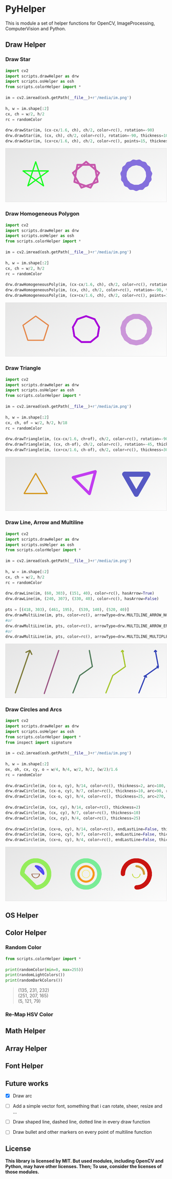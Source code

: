# PyHelper
This is module a set of helper functions for OpenCV, ImageProcessing, ComputerVision and Python.

## Draw Helper
### Draw Star

~~~python
import cv2
import scripts.drawHelper as drw
import scripts.osHelper as osh
from scripts.colorHelper import *
 
im = cv2.imread(osh.getPath(__file__)+r'/media/im.png')

h, w = im.shape[:2]
cx, ch = w/2, h/2
rc = randomColor

drw.drawStar(im, (cx-cx/1.6, ch), ch/2, color=rc(), rotation=-90)
drw.drawStar(im, (cx, ch), ch/2, color=rc(), rotation=-90, thickness=10, points=9)
drw.drawStar(im, (cx+cx/1.6, ch), ch/2, color=rc(), points=15, thickness=30)
~~~

![im](showcase/drawStar4.png)

### Draw Homogeneous Polygon

~~~python
import cv2
import scripts.drawHelper as drw
import scripts.osHelper as osh
from scripts.colorHelper import *
 
im = cv2.imread(osh.getPath(__file__)+r'/media/im.png')

h, w = im.shape[:2]
cx, ch = w/2, h/2
rc = randomColor

drw.drawHomogeneousPoly(im, (cx-cx/1.6, ch), ch/2, color=rc(), rotation=-90)
drw.drawHomogeneousPoly(im, (cx, ch), ch/2, color=rc(), rotation=-90, thickness=10, points=9)
drw.drawHomogeneousPoly(im, (cx+cx/1.6, ch), ch/2, color=rc(), points=15, thickness=30)
~~~

![im](showcase/drawHomogeneousPoly.png)

### Draw Triangle
~~~python
import cv2
import scripts.drawHelper as drw
import scripts.osHelper as osh
from scripts.colorHelper import *

im = cv2.imread(osh.getPath(__file__)+r'/media/im.png')

h, w = im.shape[:2]
cx, ch, of = w/2, h/2, h/18
rc = randomColor

drw.drawTriangle(im, (cx-cx/1.6, ch+of), ch/2, color=rc(), rotation=-90)
drw.drawTriangle(im, (cx, ch-of), ch/2, color=rc(), rotation=-45, thickness=15)
drw.drawTriangle(im, (cx+cx/1.6, ch-of), ch/2, color=rc(), thickness=30)
~~~

![im](showcase/drawTriangle.png)

### Draw Line, Arrow and Multiline
~~~python
import cv2
import scripts.drawHelper as drw
import scripts.osHelper as osh
from scripts.colorHelper import *

im = cv2.imread(osh.getPath(__file__)+r'/media/im.png')

h, w = im.shape[:2]
cx, ch = w/2, h/2
rc = randomColor

drw.drawLine(im, (60, 303), (151, 40), color=rc(), hasArrow=True)
drw.drawLine(im, (240, 307), (330, 40), color=rc(), hasArrow=False)

pts = [(418, 303), (461, 195),  (539, 140), (520, 40)]
drw.drawMultiLine(im, pts, color=rc(), arrowType=drw.MULTILINE_ARROW_NONE)
#or
drw.drawMultiLine(im, pts, color=rc(), arrowType=drw.MULTILINE_ARROW_END)
#or
drw.drawMultiLine(im, pts, color=rc(), arrowType=drw.MULTILINE_MULTIPLE_ARROW)
~~~

![im](showcase/drawMultiLine.png)

### Draw Circles and Arcs
~~~python
import cv2
import scripts.drawHelper as drw
import scripts.osHelper as osh
from scripts.colorHelper import *
from inspect import signature

im = cv2.imread(osh.getPath(__file__)+r'/media/im.png')

h, w = im.shape[:2]
ox, oh, cx, cy, o = w/4, h/4, w/2, h/2, (w/2)/1.6
rc = randomColor

drw.drawCircle(im, (cx-o, cy), h/14, color=rc(), thickness=2, arc=180, rotation=0)
drw.drawCircle(im, (cx-o, cy), h/7, color=rc(), thickness=10, arc=90, rotation=-90)
drw.drawCircle(im, (cx-o, cy), h/4, color=rc(), thickness=25, arc=270, rotation=-180)

drw.drawCircle(im, (cx, cy), h/14, color=rc(), thickness=2)
drw.drawCircle(im, (cx, cy), h/7, color=rc(), thickness=10)
drw.drawCircle(im, (cx, cy), h/4, color=rc(), thickness=25)

drw.drawCircle(im, (cx+o, cy), h/14, color=rc(), endLastLine=False, thickness=2, arc=180, rotation=0)
drw.drawCircle(im, (cx+o, cy), h/7, color=rc(), endLastLine=False, thickness=10, arc=90, rotation=-90)
drw.drawCircle(im, (cx+o, cy), h/4, color=rc(), endLastLine=False, thickness=25, arc=270, rotation=-180)


~~~

![im](showcase/drawArc.png)

## OS Helper

## Color Helper
### Random Color
~~~python
from scripts.colorHelper import *

print(randomColor(min=0, max=255))
print(randomLightColors())
print(randomDarkColors())
~~~

>(135, 231, 232)   
>(251, 207, 165)   
>(5, 121, 79)

### Re-Map HSV Color

## Math Helper

## Array Helper

## Font Helper

## Future works
- [x] Draw arc
- [ ] Add a simple vector font, something that i can rotate, sheer, resize and ...
- [ ] Draw shaped line, dashed line, dotted line in every draw function
- [ ] Draw bullet and other markers on every point of multiline function


## License
**This library is licensed by MIT. But used modules, including OpenCV and Python, may have other licenses. Then; To use, consider the licenses of those modules.**